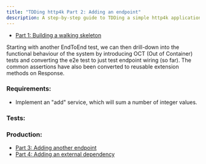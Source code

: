 ```yaml
---
title: "TDDing http4k Part 2: Adding an endpoint"
description: A step-by-step guide to TDDing a simple http4k application
---
```


- [Part 1: Building a walking skeleton](../_1)

Starting with another EndToEnd test, we can then drill-down into the functional behaviour of the system by introducing
OCT (Out of Container) tests and converting the e2e test to just test endpoint wiring (so far). The common assertions have
also been converted to reusable extension methods on Response.

### Requirements:
- Implement an "add" service, which will sum a number of integer values.

### Tests:

<script src="https://gist-it.appspot.com/https://github.com/http4k/http4k/blob/master/src/docs/tutorial/tdding_http4k/_2/tests.kt"></script>

### Production:

<script src="https://gist-it.appspot.com/https://github.com/http4k/http4k/blob/master/src/docs/tutorial/tdding_http4k/_2/project.kt"></script>

- [Part 3: Adding another endpoint](../_3)
- [Part 4: Adding an external dependency](../_4)
